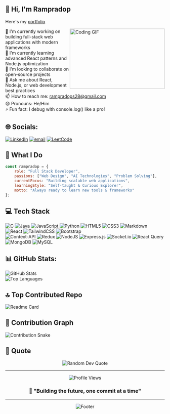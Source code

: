 ## 👋 Hi, I'm Rampradop 

Here's my [portfolio](https://portfolio-mine-mu.vercel.app/)

 <img src="https://media.giphy.com/media/L1R1tvI9svkIWwpVYr/giphy.gif" alt="Coding GIF" align="right" width="300" height="190" />
  
🔭 I'm currently working on building full-stack web applications with modern frameworks<br>🌱 I'm currently learning advanced React patterns and Node.js optimization<br>👯 I'm looking to collaborate on open-source projects<br>💬 Ask me about React, Node.js, or web development best practices<br>📫 How to reach me: rampradops28@gmail.com<br>😄 Pronouns: He/Him<br>⚡ Fun fact: I debug with console.log() like a pro!

## 🌐 Socials:
[![LinkedIn](https://img.shields.io/badge/LinkedIn-%230077B5.svg?logo=linkedin&logoColor=white)](https://linkedin.com/in/ram-pradop-b81571259) [![email](https://img.shields.io/badge/Email-D14836?logo=gmail&logoColor=white)](mailto:rampradop28@gmail.com) [![LeetCode](https://img.shields.io/badge/LeetCode-FFA116?style=flat&logo=leetcode&logoColor=white)](https://leetcode.com/u/rampradop_28/)


## 🚀 What I Do

<div align="left" width="50%">

```javascript
const rampradop = {
    role: "Full Stack Developer",
    passions: ["Web Design", "AI Technologies", "Problem Solving"],
    currentFocus: "Building scalable web applications",
    learningStyle: "Self-taught & Curious Explorer",
    motto: "Always ready to learn new tools & frameworks"
};
```

</div> 

## 💻 Tech Stack 

![C](https://img.shields.io/badge/c-%2300599C.svg?style=for-the-badge&logo=c&logoColor=white)
![Java](https://img.shields.io/badge/java-%23ED8B00.svg?style=for-the-badge&logo=openjdk&logoColor=white)
![JavaScript](https://img.shields.io/badge/javascript-%23323330.svg?style=for-the-badge&logo=javascript&logoColor=%23F7DF1E)
![Python](https://img.shields.io/badge/python-3670A0?style=for-the-badge&logo=python&logoColor=ffdd54) 
![HTML5](https://img.shields.io/badge/html5-%23E34F26.svg?style=for-the-badge&logo=html5&logoColor=white)
![CSS3](https://img.shields.io/badge/css3-%231572B6.svg?style=for-the-badge&logo=css3&logoColor=white)
![Markdown](https://img.shields.io/badge/markdown-%23000000.svg?style=for-the-badge&logo=markdown&logoColor=white)
![React](https://img.shields.io/badge/react-%2320232a.svg?style=for-the-badge&logo=react&logoColor=%2361DAFB) 
![TailwindCSS](https://img.shields.io/badge/tailwindcss-%2338B2AC.svg?style=for-the-badge&logo=tailwind-css&logoColor=white)
![Bootstrap](https://img.shields.io/badge/bootstrap-%238511FA.svg?style=for-the-badge&logo=bootstrap&logoColor=white)  
![Context-API](https://img.shields.io/badge/Context--Api-000000?style=for-the-badge&logo=react)
![Redux](https://img.shields.io/badge/redux-%23593d88.svg?style=for-the-badge&logo=redux&logoColor=white)
![NodeJS](https://img.shields.io/badge/node.js-6DA55F?style=for-the-badge&logo=node.js&logoColor=white)
![Express.js](https://img.shields.io/badge/express.js-%23404d59.svg?style=for-the-badge&logo=express&logoColor=%2361DAFB)
![Socket.io](https://img.shields.io/badge/Socket.io-black?style=for-the-badge&logo=socket.io&badgeColor=010101) 
![React Query](https://img.shields.io/badge/-React%20Query-FF4154?style=for-the-badge&logo=react%20query&logoColor=white) 
![MongoDB](https://img.shields.io/badge/MongoDB-%234ea94b.svg?style=for-the-badge&logo=mongodb&logoColor=white)
![MySQL](https://img.shields.io/badge/mysql-4479A1.svg?style=for-the-badge&logo=mysql&logoColor=white)
 
## 📊 GitHub Stats:

![GitHub Stats](https://github-readme-stats.vercel.app/api?username=rampradops28&show_icons=true&theme=default)
<br>
![Top Languages](https://github-readme-stats.vercel.app/api/top-langs/?username=rampradops28&layout=compact)


## 🔝 Top Contributed Repo

![Readme Card](https://github-readme-stats.vercel.app/api/pin/?username=rampradops28&repo=REPO_NAME)

## 🐍 Contribution Graph

![Contribution Snake](https://github.com/rampradops28/rampradops28/blob/output/github-contribution-grid-snake.svg)

## 💭 Quote

<div align="center">
  <img src="https://quotes-github-readme.vercel.app/api?type=horizontal&theme=tokyonight" alt="Random Dev Quote" />
</div>

---

<div align="center">
  <img src="https://komarev.com/ghpvc/?username=rampradops28&color=blueviolet&style=flat-square&label=Profile+Views" alt="Profile Views" />
</div>

<div align="center">
  
### 🚀 "Building the future, one commit at a time"

</div>

---

<div align="center">
  <img src="https://capsule-render.vercel.app/api?type=waving&color=gradient&height=100&section=footer" alt="Footer" />
</div>
